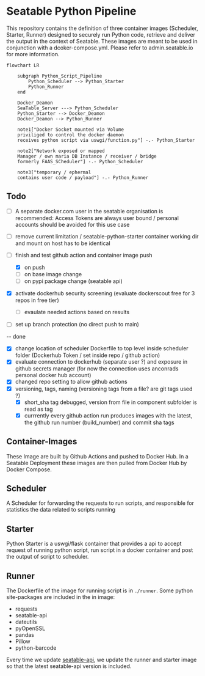 # Seatable Python Pipeline

This repository contains the definition of three container images (Scheduler, Starter, Runner) designed to securely run Python code, retrieve and deliver the output in the context of Seatable. These images are meant to be used in conjunction with a dcoker-compose.yml. Please refer to admin.seatable.io for more information.


```mermaid
flowchart LR

    subgraph Python_Script_Pipeline
        Python_Scheduler --> Python_Starter
        Python_Runner
    end

    Docker_Deamon
    SeaTable_Server ---> Python_Scheduler
    Python_Starter --> Docker_Deamon
    Docker_Deamon --> Python_Runner

    note1["Docker Socket mounted via Volume
    priviliged to control the docker daemon
    receives python script via uswgi/function.py"] -.- Python_Starter

    note2["Network exposed or mapped
    Manager / own maria DB Instance / receiver / bridge
    formerly FAAS_SCheduler"] -.- Python_Scheduler

    note3["temporary / ephermal
    contains user code / payload"] -.- Python_Runner
```

## Todo

- [ ] A separate docker.com user in the seatable organisation is recommended:
 Access Tokens are always user bound / personal accounts should be avoided for this use case

- [ ] remove current limitation / seatable-python-starter container working dir and mount on host has to be identical

- [ ] finish and test github action and container image push
  - [x] on push
  - [ ] on base image change
  - [ ] on pypi package change (seatable api)

- [x] activate dockerhub security screening (evaluate dockerscout free for 3 repos in free tier)
  - [ ] evaulate needed actions based on results

- [ ] set up branch protection (no direct push to main)

-- done
- [x] change location of scheduler Dockerfile to top level inside scheduler folder
(Dockerhub Token / set inside repo / github action)
- [x] evaluate connection to dockerhub (separate user ?) and exposure in github secrets manager
(for now the connection uses anconrads personal docker hub account)
- [x] changed repo setting to allow github actions
- [x] versioning, tags, naming (versioning tags from a file? are git tags used ?)
  - [x] short_sha tag debugged, version from file in component subfolder is read as tag
  - [x] currrently every github action run produces images with the latest, the github run number (build_number) and commit sha tags

## Container-Images

These Image are built by Github Actions and pushed to Docker Hub.
In a Seatable Deployment these images are then pulled from Docker Hub by Docker Compose.


## Scheduler
A Scheduler for forwarding the requests to run scripts, and responsible for statistics the data related to scripts running

## Starter
Python Starter is a uswgi/flask container that provides a api to accept request of running python script, run script in a docker container and post the output of script to scheduler.

## Runner
The Dockerfile of the image for running script is in `./runner`.
Some python site-packages are included in the in image:

- requests
- seatable-api
- dateutils
- pyOpenSSL
- pandas
- Pillow
- python-barcode

Every time we update [seatable-api](https://pypi.org/project/seatable-api/), we update the runner and starter image so that the latest seatable-api version is included.
